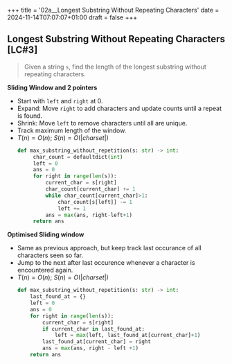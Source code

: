 +++
title = '02a__Longest Substring Without Repeating Characters'
date = 2024-11-14T07:07:07+01:00
draft = false
+++
## Longest Substring Without Repeating Characters [LC#3]
> Given a string `s`, find the length of the longest substring without repeating characters.


**Sliding Window and 2 pointers**
- Start with `left` and `right` at 0.
- Expand: Move `right` to add characters and update counts until a repeat is found.
- Shrink: Move `left` to remove characters until all are unique.
- Track maximum length of the window.
- $T(n) = O(n)$; $S(n) = O(|char set|)$
    ```python
    def max_substring_without_repetition(s: str) -> int:
         char_count = defaultdict(int)
         left = 0
         ans = 0
         for right in range(len(s)):
             current_char = s[right]
             char_count[current_char] += 1 
             while char_count[current_char]>1:
                 char_count[s[left]] -= 1 
                 left += 1
             ans = max(ans, right-left+1)
         return ans
    ```
**Optimised Sliding window**
- Same as previous approach, but keep track last occurance of all characters seen so far.
- Jump to the next after last occurence whenever a character is encountered again.
- $T(n) = O(n)$; $S(n) = O(|char set|)$
    ```python
    def max_substring_without_repetition(s: str) -> int:
        last_found_at = {}
        left = 0
        ans = 0
        for right in range(len(s)):
            current_char = s[right]
            if current_char in last_found_at:
                left = max(left, last_found_at[current_char]+1)
            last_found_at[current_char] = right
            ans = max(ans, right - left +1)
        return ans
    ```
